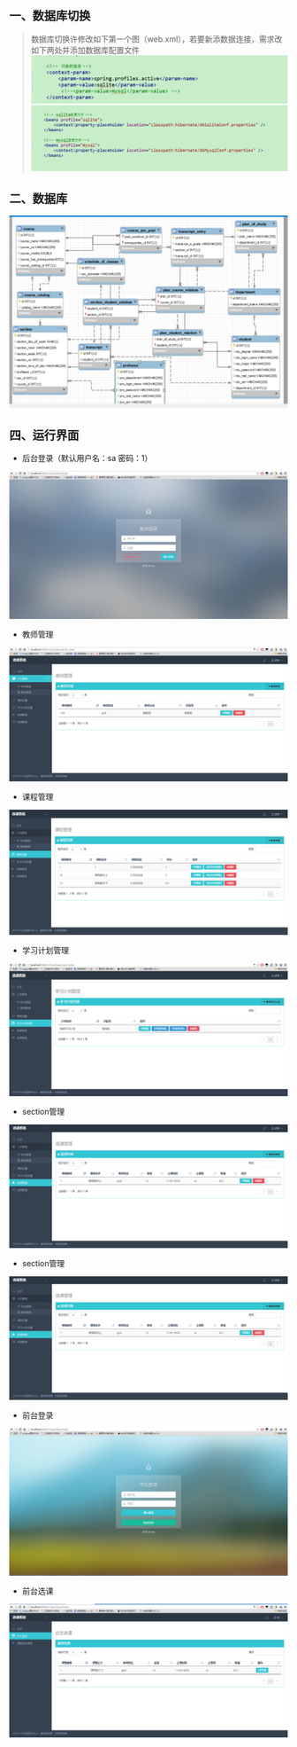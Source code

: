 一、数据库切换
------- 
> 数据库切换许修改如下第一个图（web.xml），若要新添数据连接，需求改如下两处并添加数据库配置文件
![修改1](https://github.com/DeathKL/mis2/blob/master/guitarV3/Img/11.png)
![修改2](https://github.com/DeathKL/mis2/blob/master/guitarV3/Img/12.png)

二、数据库
------- 
![数据库](https://github.com/DeathKL/mis2/blob/master/SRS/Img/database.png)

四、运行界面
------- 
- 后台登录（默认用户名：sa 密码：1）

![后台登录](https://github.com/DeathKL/mis2/blob/master/SRS/Img/pro_login.png)

- 教师管理

![后台登录](https://github.com/DeathKL/mis2/blob/master/SRS/Img/professor.png)

- 课程管理

![课程管理](https://github.com/DeathKL/mis2/blob/master/SRS/Img/course.png)

- 学习计划管理

![学习计划管理](https://github.com/DeathKL/mis2/blob/master/SRS/Img/plan.png)

- section管理

![section管理](https://github.com/DeathKL/mis2/blob/master/SRS/Img/section.png)

- section管理

![section管理](https://github.com/DeathKL/mis2/blob/master/SRS/Img/section.png)

- 前台登录

![前台登录](https://github.com/DeathKL/mis2/blob/master/SRS/Img/stu_login.png)

- 前台选课

![前台选课](https://github.com/DeathKL/mis2/blob/master/SRS/Img/stu_section.png)
